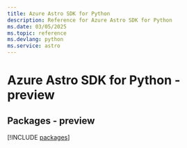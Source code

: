 ```yaml
---
title: Azure Astro SDK for Python
description: Reference for Azure Astro SDK for Python
ms.date: 03/05/2025
ms.topic: reference
ms.devlang: python
ms.service: astro
---
```

# Azure Astro SDK for Python - preview
## Packages - preview
[!INCLUDE [packages](astro-index.md)]